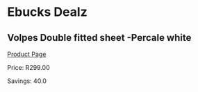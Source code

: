 
# Ebucks Dealz
## Volpes Double fitted sheet -Percale white
[Product Page](https://www.ebucks.com/web/shop/productSelected.do?prodId=1067624852&catId=704984344)

Price: R299.00

Savings: 40.0


	